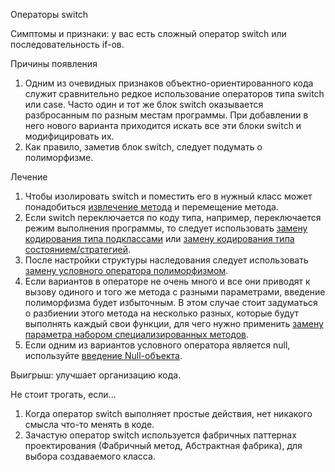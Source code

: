 Операторы switch

Симптомы и признаки: у вас есть сложный оператор switch или последовательность if-ов.

Причины появления

1. Одним из очевидных признаков объектно-ориентированного кода служит сравнительно редкое использование операторов типа switch или case. Часто один и тот же блок switch оказывается разбросанным по разным местам программы. При добавлении в него нового варианта приходится искать все эти блоки switch и модифицировать их.
2. Как правило, заметив блок switch, следует подумать о полиморфизме.

Лечение

1. Чтобы изолировать switch и поместить его в нужный класс может понадобиться <a href="https://github.com/helenasilkina/refactoring/blob/master/Extract_Method%20(Извлечение%20метода).md">извлечение метода</a> и <a href="https://github.com/helenasilkina/refactoring/blob/master/Move%20Method%20(Перемещение%20метода).md"></a>перемещение метода.
2. Если switch переключается по коду типа, например, переключается режим выполнения программы, то следует использовать <a href="https://github.com/helenasilkina/refactoring/blob/master/Replace%20Type%20Code%20with%20Subclasses%20(Замена%20кодирования%20типа%20подклассами).md">замену кодирования типа подклассами</a> или <a href="https://github.com/helenasilkina/refactoring/blob/master/Replace%20Type%20Code%20with%20State%20(Strategy)%20(Замена%20кодирования%20типа%20состоянием%20(стратегией)).md">замену кодирования типа состоянием/стратегией</a>.
3. После настройки структуры наследования следует использовать <a href="https://github.com/helenasilkina/refactoring/blob/master/Replace_Conditional_with_Polymorphism%20(Замена%20условного%20оператора%20полиморфизмом).md">замену условного оператора полиморфизмом</a>.
4. Если вариантов в операторе не очень много и все они приводят к вызову одиного и того же метода с разными параметрами, введение полиморфизма будет избыточным. В этом случае стоит задуматься о разбиении этого метода на несколько разных, которые будут выполнять каждый свои функции, для чего нужно применить <a href="https://github.com/helenasilkina/refactoring/blob/master/Replace_Parameter_with_Explicit_Methods%20(Замена%20параметра%20набором%20специализированных%20методов).md">замену параметра набором специализированных методов</a>.
5. Если одним из вариантов условного оператора является null, используйте <a href="https://github.com/helenasilkina/refactoring/blob/master/Introduce_Null_Object%20(Введение%20Null-объекта).md">введение Null-объекта</a>.

Выигрыш: улучшает организацию кода.

Не стоит трогать, если...

1. Когда оператор switch выполняет простые действия, нет никакого смысла что-то менять в коде.
2. Зачастую оператор switch используется фабричных паттернах проектирования (Фабричный метод, Абстрактная фабрика), для выбора создаваемого класса.
